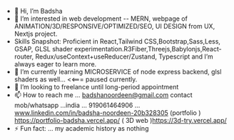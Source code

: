 - 👋 Hi, I’m Badsha
- 👀 I’m interested in web development -- MERN,  webpage of ANIMATION/3D/RESPONSIVE/OPTIMIZED/SEO, UI DESIGN from UX, Nextjs project. 
- Skills Snapshot: Proficient in React,Tailwind CSS,Bootstrap,Sass,Less, GSAP, GLSL shader experimentation.R3Fiber,Threejs,Babylonjs,React-router, Redux/useContext+useReducer/Zustand, Typescript and I’m always eager to learn more.
- 🌱 I’m currently learning MICROSERVICE of node express backend, glsl shaders as well... <<=== paused currently.
- 💞️ I’m looking to freelance until long-period appointment
- 📫 How to reach me ... badshanoordeen@gmail.com
   contact  mob/whatsapp ...india ...  919061464906 ...
   www.linkedin.com/in/badsha-noordeen-20b328305
  (portfolio ) https://portfolio-badsha.vercel.app/
   ( 3D web )https://3d-try.vercel.app/
- ⚡ Fun fact: ... my academic history as  nothing  


